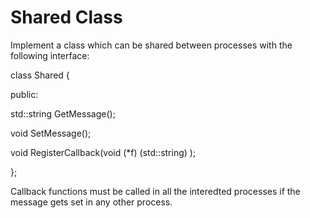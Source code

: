 # Shared Class

Implement a class which can be shared between processes with the following interface:

class Shared {

public:

std::string GetMessage();

void SetMessage();

void RegisterCallback(void (*f) (std::string) );

};


Callback functions must be called in all the interedted processes if the message gets set in any other process. 


